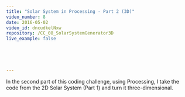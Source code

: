 ```yaml
---
title: "Solar System in Processing - Part 2 (3D)"
video_number: 8
date: 2016-05-02
video_id: dncudkelNxw
repository: /CC_08_SolarSystemGenerator3D
live_example: false

  


  
---
```


In the second part of this coding challenge, using Processing, I take the code from the 2D Solar System (Part 1) and turn it three-dimensional.


